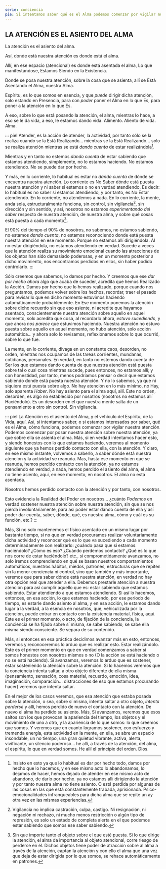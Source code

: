 ```yaml
---
serie: conciencia
pie: Si intentamos saber qué es el Alma podemos comenzar por vigilar nuestra atención
---
```


## LA ATENCIÓN ES EL ASIENTO DEL ALMA

La atención es el asiento del alma.

Así, donde está nuestra atención es donde está el alma.

Allí, en ese espacio (atencional) es donde está asentada el alma, Lo que manifestándose, Estamos Siendo en la Existencia.

Donde se posa nuestra atención, sobre la cosa que se asienta, allí se Está Asentando el Alma, nuestra Alma.

Espíritu, es lo que somos en esencia, y que _puede_ dirigir dicha atención, solo estando en Presencia, para con _poder_ poner el Alma en lo que Es, para poner a la atención en lo que Es.

A eso, sobre lo que está posando la atención, el alma, mientras lo hace, a eso se le da vida, a eso, le estamos dando vida. Alimento. Aliento de vida. Alma.

::: piel
Atender, es la acción de atender, la actividad, por tanto sólo se la realiza cuando se la Está Realizando… mientras se la Está Realizando… solo se realiza atención mientras se está _dando cuenta_ de estar realizándola[^1].

Mientras y en tanto no estemos _dando cuenta_ de estar sabiendo que estamos atendiendo, simplemente, no lo estamos haciendo. No estamos atendiendo. No se puede dar por hecho.

Y más, en lo corriente, lo habitual es estar no _dando cuenta_ de dónde se encuentra nuestra atención. Lo corriente es No Saber dónde está puesta nuestra atención y ni saber si estamos o no en verdad atendiendo. Es decir: lo habitual es no saber si estamos atendiendo, y por tanto, es No Estar atendiendo. En lo corriente, no atendemos a nada. En lo corriente, la mente, anda sola, estructuralmente funciona, sin control, sin vigilancia[^2], sin dirección y sin sentido, y así, nosotros no estamos _experimentando del saber_ respecto de nuestra atención, de nuestra alma, y sobre qué cosas está puesta a cada momento[^3].

El 90% del tiempo el 90% de nosotros, no sabemos, no estamos sabiendo, no estamos _dando cuenta_, no estamos reconociendo donde está puesta nuestra atención en ese momento. Porque no estamos allí dirigiéndola. Al no estar dirigiéndola, no estamos atendiendo en verdad. Sucede a veces que la atención realiza su movimiento emocional cuando las atracciones de los objetos han sido demasiado poderosas, y en un momento posterior a dicho movimiento, nos encontramos perdidos en ellos, sin haber podido controlarlo.
:::

Sólo creemos que sabemos, lo damos por hecho. Y creemos que ese _dar por hecho ahora_ algo que acaba de suceder, acredita que hemos Realizado la Acción. Damos por hecho que lo hemos realizado, porque cuando nos preguntamos, podemos volver sobre los hechos, recordar, traer el pasado para revisar lo que en dicho momento estuvimos haciendo automáticamente probablemente. En Ese momento ponemos la atención sobre dicho recuerdo sin que eso asiente, ni acredite que hayamos asentado, conscientemente nuestra atención sobre aquello en aquel momento, solo acredita qué cosa, al recordarlo ahora, _estuvo sucediendo_, y que ahora _nos parece_ que estuvimos haciendo. Nuestra atención no estuvo puesta sobre aquello en aquel momento, no hubo atención, solo acción automática… y ahora solo lo revisamos, reflexionamos sobre lo que ocurrió, sobre lo que fue.

La mente, en lo corriente, divaga en un constante caos, desorden, no orden, mientras nos ocupamos de las tareas corrientes, mundanas, cotidianas, personales. En verdad, en tanto no estemos dando cuenta de Ser los que estamos dando cuenta de que nuestra atención está puesta sobre tal o cual cosa mientras sucede, pues entonces, no estamos allí; y con honestidad, por tanto, menos podríamos pensar o decir que estamos sabiendo donde está puesta nuestra atención. Y no lo sabemos, ya que ni siquiera está puesta sobre algo. No hay atención en lo más mínimo, no Hay, solo aparenta _Haber_. No hay asiento para el alma aquí, allí. Este no orden, desorden, es algo no establecido por nosotros (nosotros no estamos allí Haciéndolo). Es un desorden en el que nuestra mente salta de un pensamiento a otro sin control. Sin vigilancia.

::: piel
La Atención es el asiento del Alma, y el vehículo del Espíritu, de la Vida, aquí. Así, si intentamos saber, o si estamos interesados por saber, qué es el Alma, cómo funciona, podemos comenzar por vigilar nuestra atención. Podemos comenzar por posar nuestra atención sobre nuestra atención, ya que sobre ella se asienta el alma. Más, si en verdad intentamos hacer esto, y siendo honestos con lo que estamos haciendo, veremos al momento siguiente que ya hemos perdido contacto con ella, con la atención. Y claro, en ese mismo instante, volvemos a saberlo, a saber dónde está nuestra atención y la actividad se reanuda. Mas, hasta ese momento en que se reanuda, hemos perdido contacto con la atención, ya no estamos atendiendo en verdad, a nada, hemos perdido el asiento del alma, el alma no tiene asiento, aquí, en ese momento, en nosotros. El alma no está asentada.

Nosotros hemos perdido contacto con la atención y por tanto, con nosotros.


Esto evidencia la Realidad del Poder en nosotros… ¿cuánto _Podemos_ en verdad sostener nuestra atención sobre nuestra atención, sin que se nos pierda involuntariamente, para así poder estar dando cuenta de ella y así poder dar cuenta, saber, dónde, qué, es nuestra alma, cómo y cuál es su función, etc.?
:::

Más, Si no solo mantenemos el físico asentado en un mismo lugar por bastante tiempo, si no que en verdad procuramos realizar voluntariamente dicha actividad y reconocer qué es lo que va sucediendo a cada momento determinadamente con realizarlo: ¿cuándo pasa que si estamos haciéndolo? ¿Cómo es eso? ¿Cuándo perdemos contacto? ¿Qué es lo que nos corre de estar haciéndolo? etc., si comprometidamente avanzamos, no solo iremos comprendiendo en qué se basan nuestros comportamientos automáticos, nuestros hábitos, miedos, patrones, estructuras que se repiten sin la menor conciencia ni control, sino que también y más importante, veremos que para saber dónde está nuestra atención, en verdad no hay otra opción real que atender a ella. Debemos prestarle atención a nuestra atención para así cumplir aquello que es: estar sabiendo que estamos sabiendo. Estar atendiendo a que estamos atendiendo. Si así lo hacemos, entonces, en esa acción, lo que estamos haciendo, por ese periodo de tiempo, es estarle dando asiento al alma, y en esa acción, le estamos dando lugar a la verdad, a la esencia en nosotros, que, vehiculizada por la atención, puede entrar en contacto con la existencia material, física, aquí. Este es el primer momento, o acto, de fijación de la conciencia, la conciencia se ha fijado sobre sí misma, se sabe sabiendo, se sabe ella misma siendo consciente. Se separa de su contenido.

Más, si entonces en esa práctica decidimos avanzar más en esto, entonces, veremos y reconoceremos lo arduo que es realizar esto. Estar realizándolo. Este es el primer momento en que en verdad comenzamos a saber si somos honestos con nosotros mismos o no (O la acción se está haciendo o no se está haciendo). Si avanzamos, veremos lo arduo que es sostener, estar sosteniendo la atención sobre la atención. Si lo hacemos veremos que la conciencia intenta saltar, a otro objeto diferente de ella misma (pensamiento, sensación, cosa material, recuerdo, emoción, idea, imaginación, comparación… distracciones de eso que estamos procurando hacer) veremos que intenta saltar.


En el mejor de los casos veremos, que esa atención que estaba posada sobre la atención, o sea, sobre sí misma, intenta saltar a otro objeto, _intenta perderse_ y allí, hemos perdido de nuevo el contacto con la atención. De nuevo el alma ha perdido su asiento.
Más, Si avanzamos, veremos que esos saltos son los que provocan la apariencia del tiempo, los objetos y el movimiento de uno a otro, y la apariencia de lo que somos: lo que creemos que somos. Y veremos que en cuanto logramos sostener, con esfuerzo y tremenda energía, esta actividad en la mente, en ella, se abre un espacio insondable, un no tiempo, una gran quietud vibrante, activa, alerta, vivificante, un silencio poderoso… he allí, a través de la atención, del alma, el espíritu, lo que en verdad somos. He allí el principio del orden. Dios.

[^1]:Insisto en esto ya que lo habitual es dar por hecho todo, damos por hecho que lo hacemos, y en ese mismo acto lo abandonamos, lo dejamos de hacer, hemos dejado de atender en ese mismo acto de abandono, de darlo por hecho. ya no estamos allí dirigiendo la atención y por tanto nuestra alma no tiene asiento. O está perdida por algunas de las cosas en las que está constantemente trabada, aprisionada. Psico-emocionalidades infranqueables para dicha alma que se repite un ay otra vez en las mismas experiencias.

[^2]: Vigilancia no implica castración, culpa, castigo. Ni resignación, ni negación ni rechazo, ni mucho menos restricción o algún tipo de represión, es solo un estado de completa alerta en el que podemos estar sabiendo que somos ese saber sabiendo.

[^3]: Sin que importe tanto el objeto sobre el que esté puesta. Si lo que dirige la atención, el alma da importancia al objeto atencional, corre riesgo de perderse en él. Dichos objetos tiene poder de atracción sobre al alma a través de la atención, captan la atención y con ello el alma que una vez que deja de estar dirigida por lo que somos, se rehace automáticamente en patrones.
